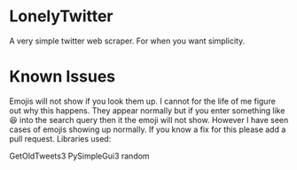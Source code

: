 # LonelyTwitter
A very simple twitter web scraper. For when you want simplicity.

# Known Issues
Emojis will not show if you look them up. I cannot for the life of me figure out why this happens. They appear normally but if you enter something like 😆 into the search query then it the emoji will not show. However I have seen cases of emojis showing up normally. If you know a fix for this please add a pull request.
Libraries used:

GetOldTweets3
PySimpleGui3
random
